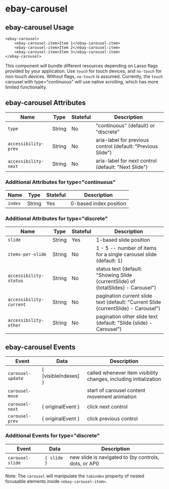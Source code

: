 # ebay-carousel

## ebay-carousel Usage

```marko
<ebay-carousel>
    <ebay-carousel-item>Item 1</ebay-carousel-item>
    <ebay-carousel-item>Item 2</ebay-carousel-item>
    <ebay-carousel-item>Item 3</ebay-carousel-item>
</ebay-carousel>
```

This component will bundle different resources depending on Lasso flags provided by your application.
Use `touch` for touch devices, and `no-touch` for non-touch devices. Without flags, `no-touch` is assumed.
Currently, the `touch` carousel with type="continuous" will use native scrolling, which has more limited functionality.

[//]: # (TODO: `touch` should ideally be default, but currently the js behavior doesn't execute with native scrolling)

## ebay-carousel Attributes
Name | Type | Stateful | Description
--- | --- | --- | ---
`type` | String | No | "continuous" (default) or "discrete"
`accessibility-prev` | String | No | aria-label for previous control (default: "Previous Slide")
`accessibility-next` | String | No | aria-label for next control (default: "Next Slide")

### Additional Attributes for type="continuous"
Name | Type | Stateful | Description
--- | --- | --- | ---
`index` | String | Yes | 0-based index position

### Additional Attributes for type="discrete"
Name | Type | Stateful | Description
--- | --- | --- | ---
`slide` | String | Yes | 1-based slide position
`items-per-slide` | String | No | 1 - 5 -- number of items for a single carousel slide (default: 1)
`accessibility-status` | String | No | status text (default: "Showing Slide {currentSlide} of {totalSlides} - Carousel")
`accessibility-current` | String | No | pagination current slide text (default: "Current Slide {currentSlide} - Carousel")
`accessibility-other` | String | No | pagination other slide text (default: "Slide {slide} - Carousel")

## ebay-carousel Events
Event | Data | Description
--- | --- | ---
`carousel-update` | { [visibleIndexes] } | called whenever item visibility changes, including initialization
`carousel-move` | | start of carousel content movement animation
`carousel-next` | { originalEvent } | click next control
`carousel-prev` | { originalEvent } | click previous control

### Additional Events for type="discrete"
Event | Data | Description
--- | --- | ---
`carousel-slide` | `{ slide }` | new slide is navigated to (by controls, dots, or API)

Note: The `carousel` will manipulate the `tabindex` property of nested focusable elements inside `<ebay-carousel-item>`.

